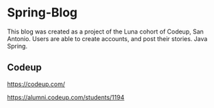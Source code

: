 # Spring-Blog

This blog was created as a project of the Luna cohort of Codeup, San Antonio. Users are able to create accounts, and post their stories.
Java Spring.

## Codeup

https://codeup.com/

https://alumni.codeup.com/students/1194
